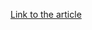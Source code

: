 [Link to the article](https://welivesecurity.com/2016/12/20/new-linuxrakos-threat-devices-servers-ssh-scan/)
